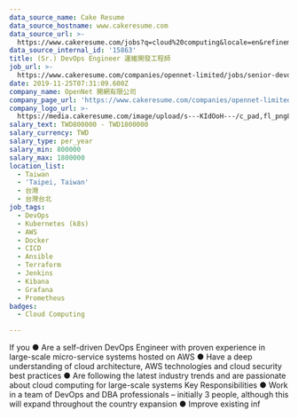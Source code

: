 ```yaml
---
data_source_name: Cake Resume
data_source_hostname: www.cakeresume.com
data_source_url: >-
  https://www.cakeresume.com/jobs?q=cloud%20computing&locale=en&refinementList%5Bseniority_level%5D%5B0%5D=mid_senior_level&refinementList%5Bsalary_type%5D=per_year&range%5Bsalary_range%5D%5Bmin%5D=1000000
data_source_internal_id: '15863'
title: (Sr.) DevOps Engineer 運維開發工程師
job_url: >-
  https://www.cakeresume.com/companies/opennet-limited/jobs/senior-devops-engineer-senior-operations-engineer
date: 2019-11-25T07:31:09.600Z
company_name: OpenNet 開網有限公司
company_page_url: 'https://www.cakeresume.com/companies/opennet-limited'
company_logo_url: >-
  https://media.cakeresume.com/image/upload/s---KIdOoH---/c_pad,fl_png8,h_200,w_200/v1574663536/bzaybcelyff1kqaqhhmr.png
salary_text: TWD800000 - TWD1800000
salary_currency: TWD
salary_type: per_year
salary_min: 800000
salary_max: 1800000
location_list:
  - Taiwan
  - 'Taipei, Taiwan'
  - 台灣
  - 台灣台北
job_tags:
  - DevOps
  - Kubernetes (k8s)
  - AWS
  - Docker
  - CICD
  - Ansible
  - Terraform
  - Jenkins
  - Kibana
  - Grafana
  - Prometheus
badges:
  - Cloud Computing

---
```


If you ● Are a self-driven DevOps Engineer with proven experience in large-scale micro-service systems hosted on AWS ● Have a deep understanding of cloud architecture, AWS technologies and cloud security best practices ● Are following the latest industry trends and are passionate about cloud computing for large-scale systems Key Responsibilities ● Work in a team of DevOps and DBA professionals – initially 3 people, although this will expand throughout the country expansion ● Improve existing inf